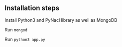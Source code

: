 

## Installation steps

Install Python3 and PyNacl library as well as MongoDB

Run `mongod`

Run `python3 app.py`
